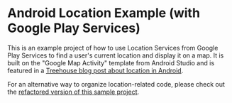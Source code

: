 Android Location Example (with Google Play Services)
========================

This is an example project of how to use Location Services from Google Play Services to find a user's current location and display it on a map. It is built on the "Google Map Activity" template from Android Studio and is featured in a [Treehouse blog post about location in Android](http://blog.teamtreehouse.com/beginners-guide-location-android).

For an alternative way to organize location-related code, please check out the [refactored version of this sample project](https://github.com/treehouse/android-location-example-refactored).
